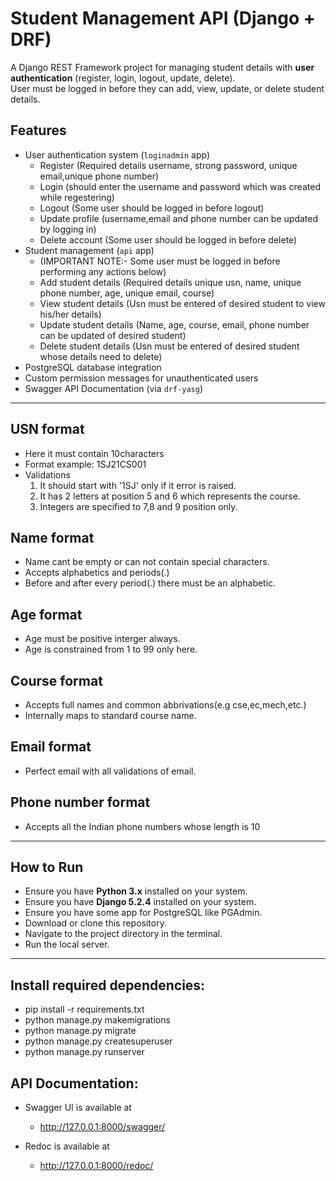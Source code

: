 # Student Management API (Django + DRF)

A Django REST Framework project for managing student details with **user authentication** (register, login, logout, update, delete).  
User must be logged in before they can add, view, update, or delete student details.

## Features

- User authentication system (`loginadmin` app)
  - Register (Required details username, strong password, unique email,unique phone number)
  - Login (should enter the username and password which was created while regestering)
  - Logout (Some user should be logged in before logout)
  - Update profile (username,email and phone number can be updated by logging in)
  - Delete account (Some user should be logged in before delete)
- Student management (`api` app)
  - (IMPORTANT NOTE:- Some user must be logged in before performing any actions below)
  - Add student details (Required details unique usn, name, unique phone number, age, unique email, course)
  - View student details (Usn must be entered of desired student to view his/her details)
  - Update student details (Name, age, course, email, phone number can be updated of desired student)
  - Delete student details (Usn must be entered of desired student whose details need to delete)
- PostgreSQL database integration
- Custom permission messages for unauthenticated users
- Swagger API Documentation (via `drf-yasg`)

---

## USN format

- Here it must contain 10characters
- Format example: 1SJ21CS001
- Validations
  1. It should start with '1SJ' only if it error is raised.
  2. It has 2 letters at position 5 and 6 which represents the course.
  3. Integers are specified to 7,8 and 9 position only.

## Name format

- Name cant be empty or can not contain special characters.
- Accepts alphabetics and periods(.)
- Before and after every period(.) there must be an alphabetic.

## Age format

- Age must be positive interger always.
- Age is constrained from 1 to 99 only here.

## Course format

- Accepts full names and common abbrivations(e.g cse,ec,mech,etc.)
- Internally maps to standard course name.

## Email format

- Perfect email with all validations of email.

## Phone number format

- Accepts all the Indian phone numbers whose length is 10

---

## How to Run

- Ensure you have **Python 3.x** installed on your system.
- Ensure you have **Django 5.2.4** installed on your system.
- Ensure you have some app for PostgreSQL like PGAdmin.
- Download or clone this repository.
- Navigate to the project directory in the terminal.
- Run the local server.

---
## Install required dependencies:

- pip install -r requirements.txt
- python manage.py makemigrations
- python manage.py migrate
- python manage.py createsuperuser
- python manage.py runserver

## API Documentation:
- Swagger UI is available at
    - http://127.0.0.1:8000/swagger/
    
- Redoc is available at
    - http://127.0.0.1:8000/redoc/
    